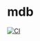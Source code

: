 # mdb

[![CI](https://github.com/obj-p/mdb/actions/workflows/ci.yml/badge.svg)](https://github.com/obj-p/mdb/actions/workflows/ci.yml/badge.svg)
